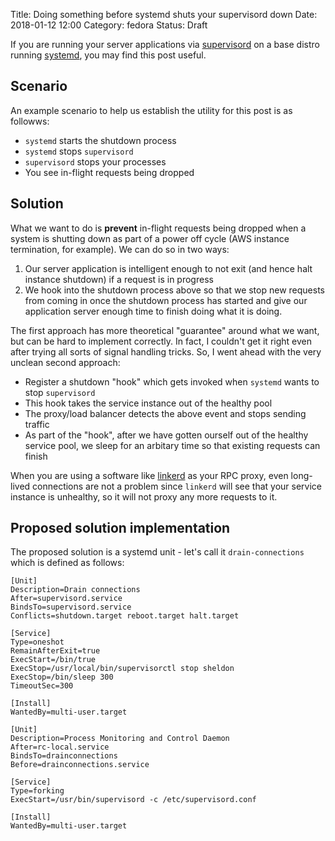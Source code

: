 Title: Doing something before systemd shuts your supervisord down
Date: 2018-01-12 12:00
Category: fedora
Status: Draft

If you are running your server applications via [supervisord]() on a base distro running [systemd](), you may find 
this post useful.

## Scenario

An example scenario to help us establish the utility for this post is as followws:

- `systemd` starts the shutdown process
- `systemd` stops `supervisord`
- `supervisord` stops your processes
- You see in-flight requests being dropped

## Solution

What we want to do is **prevent** in-flight requests being dropped when a system is shutting down as part of
a power off cycle (AWS instance termination, for example). We can do so in two ways:

1. Our server application is intelligent enough to not exit (and hence halt instance shutdown) if a request is in progress
2. We hook into the shutdown process above so that we stop new requests from coming in once the shutdown process has started and give our application server enough time to finish doing what it is doing.

The first approach has more theoretical "guarantee" around what we want, but can be hard to implement correctly. In fact,
I couldn't get it right even after trying all sorts of signal handling tricks. So, I went ahead with the very unclean
second approach:

- Register a shutdown "hook" which gets invoked when `systemd` wants to stop `supervisord`
- This hook takes the service instance out of the healthy pool
- The proxy/load balancer detects the above event and stops sending traffic
- As part of the "hook", after we have gotten ourself out of the healthy service pool, we sleep for an arbitary time so that
existing requests can finish

When you are using a software like [linkerd]() as your RPC proxy, even long-lived connections are not a problem since
`linkerd` will see that your service instance is unhealthy, so it will not proxy any more requests to it.


## Proposed solution implementation

The proposed solution is a systemd unit - let's call it `drain-connections` which is defined as follows:

```
[Unit]
Description=Drain connections
After=supervisord.service
BindsTo=supervisord.service
Conflicts=shutdown.target reboot.target halt.target

[Service]
Type=oneshot
RemainAfterExit=true
ExecStart=/bin/true
ExecStop=/usr/local/bin/supervisorctl stop sheldon
ExecStop=/bin/sleep 300
TimeoutSec=300

[Install]
WantedBy=multi-user.target
```

```
[Unit]
Description=Process Monitoring and Control Daemon
After=rc-local.service
BindsTo=drainconnections
Before=drainconnections.service

[Service]
Type=forking
ExecStart=/usr/bin/supervisord -c /etc/supervisord.conf

[Install]
WantedBy=multi-user.target

```
